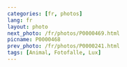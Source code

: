 ```yaml
---
categories: [fr, photos]
lang: fr
layout: photo
next_photo: /fr/photos/P0000469.html
picname: P0000468
prev_photo: /fr/photos/P0000241.html
tags: [Animal, Fotofalle, Lux]
---
```

